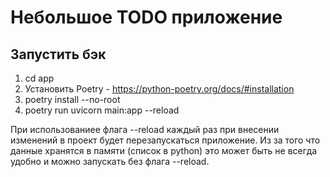 # Небольшое TODO приложение

## Запустить бэк
1. cd app 
2. Установить Poetry - https://python-poetry.org/docs/#installation
3. poetry install --no-root
4. poetry run uvicorn main:app --reload

При использованиее флага --reload каждый раз при внесении изменений в проект будет перезапускаться приложение. Из за того что данные хранятся в памяти (список в python) это может быть не всегда удобно и можно запускать без флага --reload. 